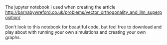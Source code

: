 The jupyter notebook I used when creating the article http://barnabywreford.co.uk/problems/vector_orthogonality_and_llm_superposition/

Don't look to this notebook for beautiful code, but feel free to download and play about with running your own simulations and creating your own graphs.
